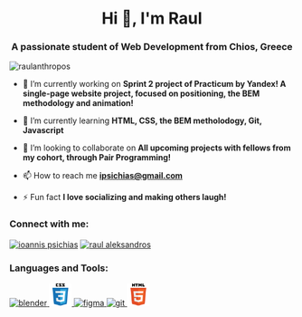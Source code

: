 <h1 align="center">Hi 👋, I'm Raul</h1>
<h3 align="center">A passionate student of Web Development from Chios, Greece</h3>

<p align="left"> <img src="https://komarev.com/ghpvc/?username=raulanthropos&label=Profile%20views&color=0e75b6&style=flat" alt="raulanthropos" /> </p>

- 🔭 I’m currently working on **Sprint 2 project of Practicum by Yandex! A single-page website project, focused on positioning, the BEM methodology and animation!**

- 🌱 I’m currently learning **HTML, CSS, the BEM metholodogy, Git, Javascript**

- 👯 I’m looking to collaborate on **All upcoming projects with fellows from my cohort, through Pair Programming!**

- 📫 How to reach me **ipsichias@gmail.com**

- ⚡ Fun fact **I love socializing and making others laugh!**

<h3 align="left">Connect with me:</h3>
<p align="left">
<a href="https://linkedin.com/in/ioannis psichias" target="blank"><img align="center" src="https://cdn.jsdelivr.net/npm/simple-icons@3.0.1/icons/linkedin.svg" alt="ioannis psichias" height="30" width="40" /></a>
<a href="https://fb.com/raul aleksandros" target="blank"><img align="center" src="https://cdn.jsdelivr.net/npm/simple-icons@3.0.1/icons/facebook.svg" alt="raul aleksandros" height="30" width="40" /></a>
</p>

<h3 align="left">Languages and Tools:</h3>
<p align="left"> <a href="https://www.blender.org/" target="_blank"> <img src="https://download.blender.org/branding/community/blender_community_badge_white.svg" alt="blender" width="40" height="40"/> </a> <a href="https://www.w3schools.com/css/" target="_blank"> <img src="https://raw.githubusercontent.com/devicons/devicon/master/icons/css3/css3-original-wordmark.svg" alt="css3" width="40" height="40"/> </a> <a href="https://www.figma.com/" target="_blank"> <img src="https://www.vectorlogo.zone/logos/figma/figma-icon.svg" alt="figma" width="40" height="40"/> </a> <a href="https://git-scm.com/" target="_blank"> <img src="https://www.vectorlogo.zone/logos/git-scm/git-scm-icon.svg" alt="git" width="40" height="40"/> </a> <a href="https://www.w3.org/html/" target="_blank"> <img src="https://raw.githubusercontent.com/devicons/devicon/master/icons/html5/html5-original-wordmark.svg" alt="html5" width="40" height="40"/> </a> </p>
